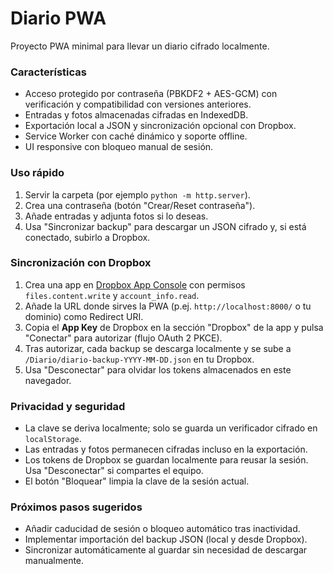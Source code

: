 # Diario PWA

Proyecto PWA minimal para llevar un diario cifrado localmente.

### Características
- Acceso protegido por contraseña (PBKDF2 + AES-GCM) con verificación y compatibilidad con versiones anteriores.
- Entradas y fotos almacenadas cifradas en IndexedDB.
- Exportación local a JSON y sincronización opcional con Dropbox.
- Service Worker con caché dinámico y soporte offline.
- UI responsive con bloqueo manual de sesión.

### Uso rápido
1. Servir la carpeta (por ejemplo `python -m http.server`).
2. Crea una contraseña (botón "Crear/Reset contraseña").
3. Añade entradas y adjunta fotos si lo deseas.
4. Usa "Sincronizar backup" para descargar un JSON cifrado y, si está conectado, subirlo a Dropbox.

### Sincronización con Dropbox
1. Crea una app en [Dropbox App Console](https://www.dropbox.com/developers/apps) con permisos `files.content.write` y `account_info.read`.
2. Añade la URL donde sirves la PWA (p.ej. `http://localhost:8000/` o tu dominio) como Redirect URI.
3. Copia el **App Key** de Dropbox en la sección "Dropbox" de la app y pulsa "Conectar" para autorizar (flujo OAuth 2 PKCE).
4. Tras autorizar, cada backup se descarga localmente y se sube a `/Diario/diario-backup-YYYY-MM-DD.json` en tu Dropbox.
5. Usa "Desconectar" para olvidar los tokens almacenados en este navegador.

### Privacidad y seguridad
- La clave se deriva localmente; solo se guarda un verificador cifrado en `localStorage`.
- Las entradas y fotos permanecen cifradas incluso en la exportación.
- Los tokens de Dropbox se guardan localmente para reusar la sesión. Usa "Desconectar" si compartes el equipo.
- El botón "Bloquear" limpia la clave de la sesión actual.

### Próximos pasos sugeridos
- Añadir caducidad de sesión o bloqueo automático tras inactividad.
- Implementar importación del backup JSON (local y desde Dropbox).
- Sincronizar automáticamente al guardar sin necesidad de descargar manualmente.

